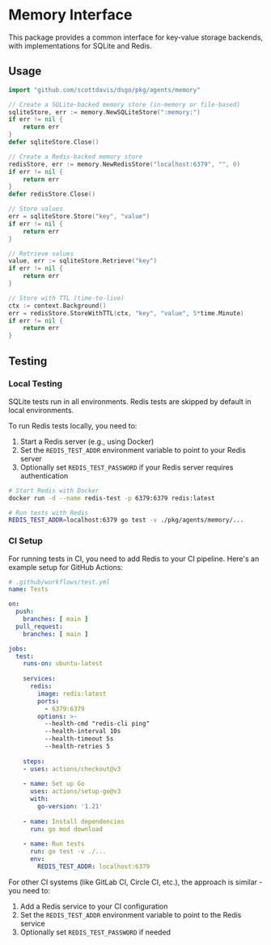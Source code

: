 # Memory Interface

This package provides a common interface for key-value storage backends, with implementations for SQLite and Redis.

## Usage

```go
import "github.com/scottdavis/dsgo/pkg/agents/memory"

// Create a SQLite-backed memory store (in-memory or file-based)
sqliteStore, err := memory.NewSQLiteStore(":memory:")
if err != nil {
    return err
}
defer sqliteStore.Close()

// Create a Redis-backed memory store
redisStore, err := memory.NewRedisStore("localhost:6379", "", 0)
if err != nil {
    return err
}
defer redisStore.Close()

// Store values
err = sqliteStore.Store("key", "value")
if err != nil {
    return err
}

// Retrieve values
value, err := sqliteStore.Retrieve("key")
if err != nil {
    return err
}

// Store with TTL (time-to-live)
ctx := context.Background()
err = redisStore.StoreWithTTL(ctx, "key", "value", 5*time.Minute)
if err != nil {
    return err
}
```

## Testing

### Local Testing

SQLite tests run in all environments. Redis tests are skipped by default in local environments.

To run Redis tests locally, you need to:

1. Start a Redis server (e.g., using Docker)
2. Set the `REDIS_TEST_ADDR` environment variable to point to your Redis server
3. Optionally set `REDIS_TEST_PASSWORD` if your Redis server requires authentication

```bash
# Start Redis with Docker
docker run -d --name redis-test -p 6379:6379 redis:latest

# Run tests with Redis
REDIS_TEST_ADDR=localhost:6379 go test -v ./pkg/agents/memory/...
```

### CI Setup

For running tests in CI, you need to add Redis to your CI pipeline. Here's an example setup for GitHub Actions:

```yaml
# .github/workflows/test.yml
name: Tests

on:
  push:
    branches: [ main ]
  pull_request:
    branches: [ main ]

jobs:
  test:
    runs-on: ubuntu-latest
    
    services:
      redis:
        image: redis:latest
        ports:
          - 6379:6379
        options: >-
          --health-cmd "redis-cli ping"
          --health-interval 10s
          --health-timeout 5s
          --health-retries 5
    
    steps:
    - uses: actions/checkout@v3
    
    - name: Set up Go
      uses: actions/setup-go@v3
      with:
        go-version: '1.21'
    
    - name: Install dependencies
      run: go mod download
    
    - name: Run tests
      run: go test -v ./...
      env:
        REDIS_TEST_ADDR: localhost:6379
```

For other CI systems (like GitLab CI, Circle CI, etc.), the approach is similar - you need to:

1. Add a Redis service to your CI configuration
2. Set the `REDIS_TEST_ADDR` environment variable to point to the Redis service
3. Optionally set `REDIS_TEST_PASSWORD` if needed 
